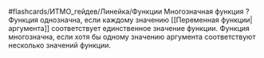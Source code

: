 #flashcards/ИТМО_гейдев/Линейка/Функции
Многозначная функция
?
Функция однозначна, если каждому значению [[Переменная функции|аргумента]] соответствует единственное значение функции.
Функция многозначна, если хотя бы одному значению аргумента соответствуют несколько значений функции.
